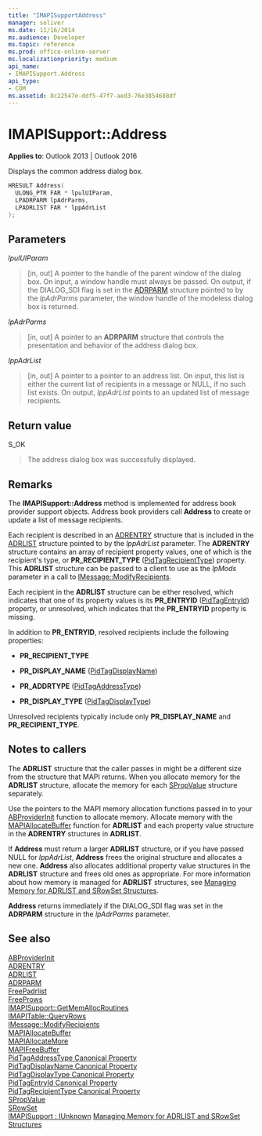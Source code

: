 ```yaml
---
title: "IMAPISupportAddress" 
manager: soliver
ms.date: 11/16/2014
ms.audience: Developer
ms.topic: reference
ms.prod: office-online-server
ms.localizationpriority: medium
api_name:
- IMAPISupport.Address
api_type:
- COM
ms.assetid: 8c22547e-ddf5-47f7-aed3-76e3854688df
---
```


# IMAPISupport::Address

**Applies to**: Outlook 2013 | Outlook 2016

Displays the common address dialog box.
 
```cpp
HRESULT Address(
  ULONG_PTR FAR * lpulUIParam,
  LPADRPARM lpAdrParms,
  LPADRLIST FAR * lppAdrList
);
```

## Parameters

 _lpulUIParam_

> [in, out] A pointer to the handle of the parent window of the dialog box. On input, a window handle must always be passed. On output, if the DIALOG_SDI flag is set in the [ADRPARM](adrparm.md) structure pointed to by the _lpAdrParms_ parameter, the window handle of the modeless dialog box is returned.

 _lpAdrParms_

> [in, out] A pointer to an **ADRPARM** structure that controls the presentation and behavior of the address dialog box.

 _lppAdrList_

> [in, out] A pointer to a pointer to an address list. On input, this list is either the current list of recipients in a message or NULL, if no such list exists. On output, _lppAdrList_ points to an updated list of message recipients.

## Return value

S_OK

> The address dialog box was successfully displayed.

## Remarks

The **IMAPISupport::Address** method is implemented for address book provider support objects. Address book providers call **Address** to create or update a list of message recipients.

Each recipient is described in an [ADRENTRY](adrentry.md) structure that is included in the [ADRLIST](adrlist.md) structure pointed to by the _lppAdrList_ parameter. The **ADRENTRY** structure contains an array of recipient property values, one of which is the recipient's type, or **PR_RECIPIENT_TYPE** ([PidTagRecipientType](pidtagrecipienttype-canonical-property.md)) property. This **ADRLIST** structure can be passed to a client to use as the _lpMods_ parameter in a call to [IMessage::ModifyRecipients](imessage-modifyrecipients.md).

Each recipient in the **ADRLIST** structure can be either resolved, which indicates that one of its property values is its **PR_ENTRYID** ([PidTagEntryId](pidtagentryid-canonical-property.md)) property, or unresolved, which indicates that the **PR_ENTRYID** property is missing.

In addition to **PR_ENTRYID**, resolved recipients include the following properties:

- **PR_RECIPIENT_TYPE**

- **PR_DISPLAY_NAME** ([PidTagDisplayName](pidtagdisplayname-canonical-property.md))

- **PR_ADDRTYPE** ([PidTagAddressType](pidtagaddresstype-canonical-property.md))

- **PR_DISPLAY_TYPE** ([PidTagDisplayType](pidtagdisplaytype-canonical-property.md))

Unresolved recipients typically include only **PR_DISPLAY_NAME** and **PR_RECIPIENT_TYPE**.

## Notes to callers

The **ADRLIST** structure that the caller passes in might be a different size from the structure that MAPI returns. When you allocate memory for the **ADRLIST** structure, allocate the memory for each [SPropValue](spropvalue.md) structure separately.

Use the pointers to the MAPI memory allocation functions passed in to your [ABProviderInit](abproviderinit.md) function to allocate memory. Allocate memory with the [MAPIAllocateBuffer](mapiallocatebuffer.md) function for **ADRLIST** and each property value structure in the **ADRENTRY** structures in **ADRLIST**.

If **Address** must return a larger **ADRLIST** structure, or if you have passed NULL for _lppAdrList_, **Address** frees the original structure and allocates a new one. **Address** also allocates additional property value structures in the **ADRLIST** structure and frees old ones as appropriate. For more information about how memory is managed for **ADRLIST** structures, see [Managing Memory for ADRLIST and SRowSet Structures](managing-memory-for-adrlist-and-srowset-structures.md).

 **Address** returns immediately if the DIALOG_SDI flag was set in the **ADRPARM** structure in the _lpAdrParms_ parameter.

## See also

[ABProviderInit](abproviderinit.md)  
[ADRENTRY](adrentry.md)  
[ADRLIST](adrlist.md)  
[ADRPARM](adrparm.md)  
[FreePadrlist](freepadrlist.md)  
[FreeProws](freeprows.md)  
[IMAPISupport::GetMemAllocRoutines](imapisupport-getmemallocroutines.md)  
[IMAPITable::QueryRows](imapitable-queryrows.md)  
[IMessage::ModifyRecipients](imessage-modifyrecipients.md)  
[MAPIAllocateBuffer](mapiallocatebuffer.md)  
[MAPIAllocateMore](mapiallocatemore.md)  
[MAPIFreeBuffer](mapifreebuffer.md)  
[PidTagAddressType Canonical Property](pidtagaddresstype-canonical-property.md)  
[PidTagDisplayName Canonical Property](pidtagdisplayname-canonical-property.md)  
[PidTagDisplayType Canonical Property](pidtagdisplaytype-canonical-property.md)  
[PidTagEntryId Canonical Property](pidtagentryid-canonical-property.md)  
[PidTagRecipientType Canonical Property](pidtagrecipienttype-canonical-property.md)  
[SPropValue](spropvalue.md)  
[SRowSet](srowset.md)  
[IMAPISupport : IUnknown](imapisupportiunknown.md)
[Managing Memory for ADRLIST and SRowSet Structures](managing-memory-for-adrlist-and-srowset-structures.md)
